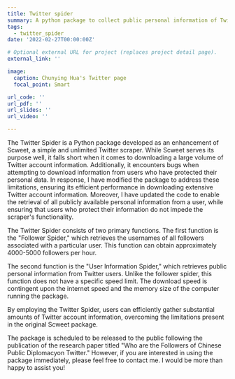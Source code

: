 ```yaml
---
title: Twitter spider
summary: A python package to collect public personal information of Twitter users
tags:
  - twitter_spider
date: '2022-02-27T00:00:00Z'

# Optional external URL for project (replaces project detail page).
external_link: ''

image:
  caption: Chunying Hua's Twitter page
  focal_point: Smart

url_code: ''
url_pdf: ''
url_slides: ''
url_video: ''

---
```


The Twitter Spider is a Python package developed as an enhancement of Scweet, a simple and unlimited Twitter scraper. While Scweet serves its purpose well, it falls short when it comes to downloading a large volume of Twitter account information. Additionally, it encounters bugs when attempting to download information from users who have protected their personal data. In response, I have modified the package to address these limitations, ensuring its efficient performance in downloading extensive Twitter account information. Moreover, I have updated the code to enable the retrieval of all publicly available personal information from a user, while ensuring that users who protect their information do not impede the scraper's functionality.

The Twitter Spider consists of two primary functions. The first function is the "Follower Spider," which retrieves the usernames of all followers associated with a particular user. This function can obtain approximately 4000-5000 followers per hour.

The second function is the "User Information Spider," which retrieves public personal information from Twitter users. Unlike the follower spider, this function does not have a specific speed limit. The download speed is contingent upon the internet speed and the memory size of the computer running the package.

By employing the Twitter Spider, users can efficiently gather substantial amounts of Twitter account information, overcoming the limitations present in the original Scweet package.

The package is scheduled to be released to the public following the publication of the research paper titled "Who are the Followers of Chinese Public Diplomacyon Twitter." However, if you are interested in using the package immediately, please feel free to contact me. I would be more than happy to assist you!